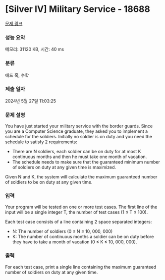 # [Silver IV] Military Service - 18688 

[문제 링크](https://www.acmicpc.net/problem/18688) 

### 성능 요약

메모리: 31120 KB, 시간: 40 ms

### 분류

애드 혹, 수학

### 제출 일자

2024년 5월 27일 11:03:25

### 문제 설명

<p>You have just started your military service with the border guards. Since you are a Computer Science graduate, they asked you to implement a schedule for the soldiers. Initially no soldier is on duty and you need the schedule to satisfy 2 requirements:</p>

<ul>
	<li>There are N soldiers, each soldier can be on duty for at most K continuous months and then he must take one month of vacation.</li>
	<li>The schedule needs to make sure that the guaranteed minimum number of soldiers on duty at any given time is maximized.</li>
</ul>

<p>Given N and K, the system will calculate the maximum guaranteed number of soldiers to be on duty at any given time.</p>

### 입력 

 <p>Your program will be tested on one or more test cases. The first line of the input will be a single integer T, the number of test cases (1 ≤ T ≤ 100).</p>

<p>Each test case consists of a line containing 2 space separated integers:</p>

<ul>
	<li>N: The number of soldiers (0 ≤ N ≤ 10, 000, 000)</li>
	<li>K: The number of continuous months a soldier can be on duty before they have to take a month of vacation (0 ≤ K ≤ 10, 000, 000).</li>
</ul>

### 출력 

 <p>For each test case, print a single line containing the maximum guaranteed number of soldiers on duty at any given time.</p>

